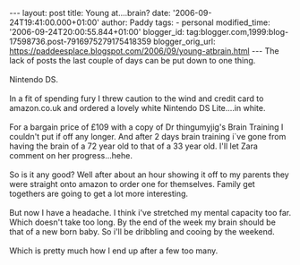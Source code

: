 \-\-- layout: post title: Young at\....brain? date:
\'2006-09-24T19:41:00.000+01:00\' author: Paddy tags: - personal
modified\_time: \'2006-09-24T20:00:55.844+01:00\' blogger\_id:
tag:blogger.com,1999:blog-17598736.post-7916975279175418359
blogger\_orig\_url:
https://paddeesplace.blogspot.com/2006/09/young-atbrain.html \-\-- The
lack of posts the last couple of days can be put down to one thing.\
\
Nintendo DS.\
\
In a fit of spending fury I threw caution to the wind and credit card to
amazon.co.uk and ordered a lovely white Nintendo DS Lite\....in white.\
\
For a bargain price of £109 with a copy of Dr thingumyjig\'s Brain
Training I couldn\'t put if off any longer. And after 2 days brain
training i\`ve gone from having the brain of a 72 year old to that of a
33 year old. I\'ll let Zara comment on her progress\...hehe.\
\
So is it any good? Well after about an hour showing it off to my parents
they were straight onto amazon to order one for themselves. Family get
togethers are going to get a lot more interesting.\
\
But now I have a headache. I think i\'ve stretched my mental capacity
too far. Which doesn\'t take too long. By the end of the week my brain
should be that of a new born baby. So i\'ll be dribbling and cooing by
the weekend.\
\
Which is pretty much how I end up after a few too many.
